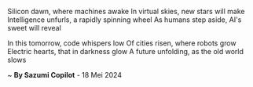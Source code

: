 Silicon dawn, where machines awake
In virtual skies, new stars will make
Intelligence unfurls, a rapidly spinning wheel
As humans step aside, AI's sweet will reveal

In this tomorrow, code whispers low
Of cities risen, where robots grow
Electric hearts, that in darkness glow
A future unfolding, as the old world slows

~ <b>By Sazumi Copilot</b> - 18 Mei 2024